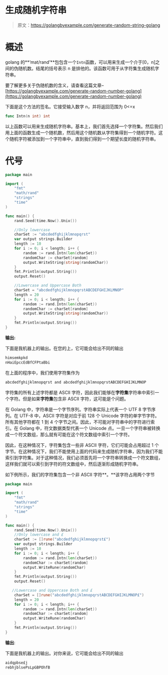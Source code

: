 # 生成随机字符串

> 原文：<https://golangbyexample.com/generate-random-string-golang>

# **概述**

golang 的**‘mat/rand’**包包含一个`Intn`函数，可以用来生成一个介于[0，n]之间的伪随机数。结尾的括号表示 n 是排他的。该函数可用于从字符集生成随机字符串。

要了解更多关于伪随机数的含义，请查看这篇文章–[https://golangbyexample.com/generate-random-number-golang](https://golangbyexample.com/generate-random-number-golang)

下面是这个方法的签名。它接受输入数字 n，并将返回范围为 0<=x

```go
func Intn(n int) int
```

以上函数可以用来生成随机字符串。基本上，我们首先选择一个字符集。然后我们用上面的函数生成一个随机数，然后用这个随机数从字符集得到一个随机字符。这个随机字符被添加到一个字符串中，直到我们得到一个期望长度的随机字符串。

# **代号**

```go
package main

import (
    "fmt"
    "math/rand"
    "strings"
    "time"
)

func main() {
    rand.Seed(time.Now().Unix())

    //Only lowercase
    charSet := "abcdedfghijklmnopqrst"
    var output strings.Builder
    length := 10
    for i := 0; i < length; i++ {
        random := rand.Intn(len(charSet))
        randomChar := charSet[random]
        output.WriteString(string(randomChar))
    }
    fmt.Println(output.String())
    output.Reset()

    //Lowercase and Uppercase Both
    charSet = "abcdedfghijklmnopqrstABCDEFGHIJKLMNOP"
    length = 20
    for i := 0; i < length; i++ {
        random := rand.Intn(len(charSet))
        randomChar := charSet[random]
        output.WriteString(string(randomChar))
    }
    fmt.Println(output.String())
}
```

**输出:**

下面是我机器上的输出。在您的上，它可能会给出不同的输出

```go
himsemkpkd
nHaiEpccEdBfCFPtaBbi
```

在上面的程序中，我们使用字符集作为

```go
abcdedfghijklmnopqrst and abcdedfghijklmnopqrstABCDEFGHIJKLMNOP
```

字符集的所有上述字符都是 ASCII 字符，因此我们能够在**字符集**字符串中索引一个字符。但是如果**字符集**包含非 ASCII 字符，这可能是个问题。

在 Golang 中，字符串是一个字节序列。字符串实际上代表一个 UTF 8 字节序列。在 UTF-8 中，ASCII 字符是对应于前 128 个 Unicode 字符的单字节字符。所有其他字符都在 1 到 4 个字节之间。因此，不可能对字符串中的字符进行索引。在 Golang 中，符文数据类型代表一个 Unicode 点。一旦一个字符串被转换成一个符文数组，那么就有可能在这个符文数组中索引一个字符。

因此，在这种情况下，字符集包含一些非 ASCII 字符，它们可能会占用超过 1 个字节。在这种情况下，我们不能使用上面的代码来生成随机字符串，因为我们不能索引到字符集。对于这种情况，我们必须首先将一个字符串转换成一个符文数组，这样我们就可以索引到字符的符文数组中，然后逐渐形成随机字符串。

如下例所示，我们的字符集包含一个非 ASCII 字符**。**该字符占用两个字节

```go
package main

import (
    "fmt"
    "math/rand"
    "strings"
    "time"
)

func main() {
    rand.Seed(time.Now().Unix())
    //Only lowercase and £
    charSet := []rune("abcdedfghijklmnopqrst£")
    var output strings.Builder
    length := 10
    for i := 0; i < length; i++ {
        random := rand.Intn(len(charSet))
        randomChar := charSet[random]
        output.WriteRune(randomChar)
    }
    fmt.Println(output.String())
    output.Reset()

   //Lowercase and Uppercase Both and £
    charSet = []rune("abcdedfghijklmnopqrstABCDEFGHIJKLMNOP£")
    length = 20
    for i := 0; i < length; i++ {
        random := rand.Intn(len(charSet))
        randomChar := charSet[random]
        output.WriteRune(randomChar)
    }
    fmt.Println(output.String())
}
```

**输出**:

下面是我机器上的输出。对你来说，它可能会给出不同的输出

```go
aidqpbse£j
rebhjblsePsLpGBPOhfB
```